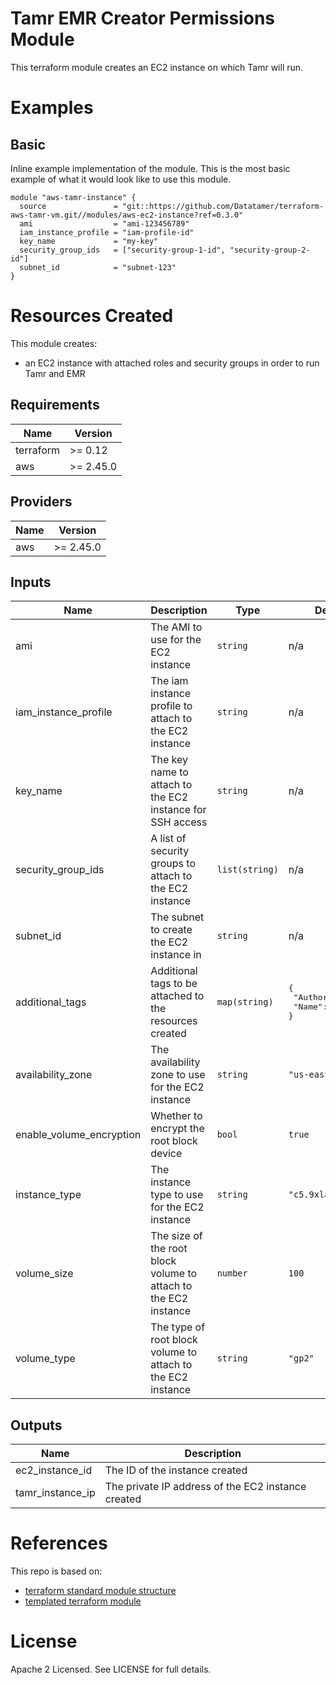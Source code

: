 # Tamr EMR Creator Permissions Module
This terraform module creates an EC2 instance on which Tamr will run.

# Examples
## Basic
Inline example implementation of the module.  This is the most basic example of what it would look like to use this module.
```
module "aws-tamr-instance" {
  source               = "git::https://github.com/Datatamer/terraform-aws-tamr-vm.git//modules/aws-ec2-instance?ref=0.3.0"
  ami                  = "ami-123456789"
  iam_instance_profile = "iam-profile-id"
  key_name             = "my-key"
  security_group_ids   = ["security-group-1-id", "security-group-2-id"]
  subnet_id            = "subnet-123"
}
```

# Resources Created
This module creates:
* an EC2 instance with attached roles and security groups in order to run Tamr and EMR

<!-- BEGINNING OF PRE-COMMIT-TERRAFORM DOCS HOOK -->
## Requirements

| Name | Version |
|------|---------|
| terraform | >= 0.12 |
| aws | >= 2.45.0 |

## Providers

| Name | Version |
|------|---------|
| aws | >= 2.45.0 |

## Inputs

| Name | Description | Type | Default | Required |
|------|-------------|------|---------|:--------:|
| ami | The AMI to use for the EC2 instance | `string` | n/a | yes |
| iam\_instance\_profile | The iam instance profile to attach to the EC2 instance | `string` | n/a | yes |
| key\_name | The key name to attach to the EC2 instance for SSH access | `string` | n/a | yes |
| security\_group\_ids | A list of security groups to attach to the EC2 instance | `list(string)` | n/a | yes |
| subnet\_id | The subnet to create the EC2 instance in | `string` | n/a | yes |
| additional\_tags | Additional tags to be attached to the resources created | `map(string)` | <pre>{<br>  "Author": "Tamr",<br>  "Name": "Tamr VM"<br>}</pre> | no |
| availability\_zone | The availability zone to use for the EC2 instance | `string` | `"us-east-1a"` | no |
| enable\_volume\_encryption | Whether to encrypt the root block device | `bool` | `true` | no |
| instance\_type | The instance type to use for the EC2 instance | `string` | `"c5.9xlarge"` | no |
| volume\_size | The size of the root block volume to attach to the EC2 instance | `number` | `100` | no |
| volume\_type | The type of root block volume to attach to the EC2 instance | `string` | `"gp2"` | no |

## Outputs

| Name | Description |
|------|-------------|
| ec2\_instance\_id | The ID of the instance created |
| tamr\_instance\_ip | The private IP address of the EC2 instance created |

<!-- END OF PRE-COMMIT-TERRAFORM DOCS HOOK -->

# References
This repo is based on:
* [terraform standard module structure](https://www.terraform.io/docs/modules/index.html#standard-module-structure)
* [templated terraform module](https://github.com/tmknom/template-terraform-module)

# License
Apache 2 Licensed. See LICENSE for full details.

